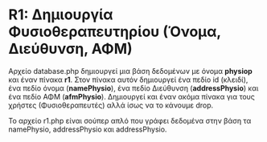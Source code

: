 # R1: Δημιουργία Φυσιοθεραπευτηρίου (Όνομα, Διεύθυνση, ΑΦΜ)

Αρχείο database.php δημιουργεί μια βάση δεδομένων με όνομα **physiop** και έναν πίνακα **r1**. Στον πίνακα αυτόν δημιουργεί ένα πεδίο id (κλειδί), ένα πεδίο όνομα (**namePhysio**), ένα πεδίο Διεύθυνση (**addressPhysio**) και ένα πεδίο ΑΦΜ (**afmPhysio**). Δημιουργεί και έναν ακόμα πίνακα για τους χρήστες (Φυσιοθεραπευτές) αλλά ίσως να το κάνουμε drop.   

Το αρχείο r1.php είναι σούπερ απλό που γράφει δεδομένα στην βάση τα namePhysio, addressPhysio και addressPhysio.

